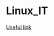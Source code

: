 # Linux_IT

[Useful link](https://www.studocu.com/ru/document/niu-vshe-spb/informatsionnye-sistemy-upravleniya/prakticheskie/laboratornoy-rabote-4-funktsii-dlya-sozdaniya-protsessov/2636794/view)
